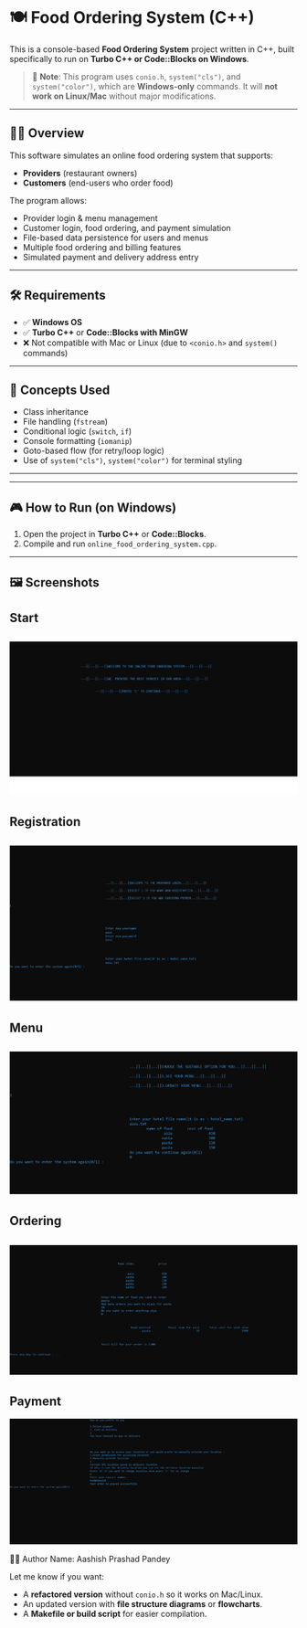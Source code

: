 # 🍽️ Food Ordering System (C++)

This is a console-based **Food Ordering System** project written in C++, built specifically to run on **Turbo C++ or Code::Blocks on Windows**.

> 🚨 **Note**: This program uses `conio.h`, `system("cls")`, and `system("color")`, which are **Windows-only** commands. It will **not work on Linux/Mac** without major modifications.

---

## 👨‍🍳 Overview

This software simulates an online food ordering system that supports:

- **Providers** (restaurant owners)
- **Customers** (end-users who order food)

The program allows:
- Provider login & menu management
- Customer login, food ordering, and payment simulation
- File-based data persistence for users and menus
- Multiple food ordering and billing features
- Simulated payment and delivery address entry

---

## 🛠️ Requirements

- ✅ **Windows OS**
- ✅ **Turbo C++** or **Code::Blocks with MinGW**
- ❌ Not compatible with Mac or Linux (due to `<conio.h>` and `system()` commands)

---

## 🧠 Concepts Used

- Class inheritance
- File handling (`fstream`)
- Conditional logic (`switch`, `if`)
- Console formatting (`iomanip`)
- Goto-based flow (for retry/loop logic)
- Use of `system("cls")`, `system("color")` for terminal styling

---


---

## 🎮 How to Run (on Windows)

1. Open the project in **Turbo C++** or **Code::Blocks**.
2. Compile and run `online_food_ordering_system.cpp`.

---

## 🖼️ Screenshots 

## Start 
![Start Screen](screenshots/startScreen.png)
----
## Registration
![Registration](screenshots/newRegistration.png)
----
## Menu
![Menu](screenshots/menu.png)
----
## Ordering
![Ordering](screenshots/orderingScreen.png)
----
## Payment
![Payment](screenshots/paymentMenu.png)



👨‍🎓 Author
Name: Aashish Prashad Pandey



Let me know if you want:

- A **refactored version** without `conio.h` so it works on Mac/Linux.
- An updated version with **file structure diagrams** or **flowcharts**.
- A **Makefile or build script** for easier compilation.

